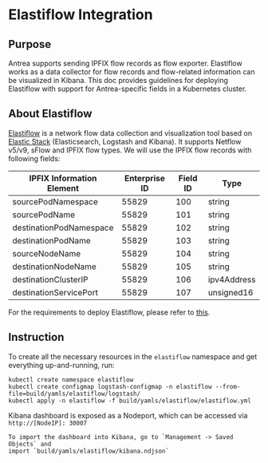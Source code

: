 # Elastiflow Integration
## Purpose
Antrea supports sending IPFIX flow records as flow exporter. Elastiflow works
as a data collector for flow records and flow-related information can be visualized
in Kibana. This doc provides guidelines for deploying Elastiflow with
support for Antrea-specific fields in a Kubernetes cluster.

## About Elastiflow
[Elastiflow](https://github.com/robcowart/elastiflow) is a network flow data
collection and visualization tool based on [Elastic
Stack](https://www.elastic.co/elastic-stack) (Elasticsearch, Logstash and
Kibana). It supports Netflow v5/v9, sFlow and IPFIX flow types. We will use the
IPFIX flow records with following fields:

| IPFIX Information Element | Enterprise ID | Field ID | Type        |
|---------------------------|---------------|----------|-------------|
| sourcePodNamespace        | 55829         | 100      | string      |
| sourcePodName             | 55829         | 101      | string      |
| destinationPodNamespace   | 55829         | 102      | string      |
| destinationPodName        | 55829         | 103      | string      |
| sourceNodeName            | 55829         | 104      | string      |
| destinationNodeName       | 55829         | 105      | string      |
| destinationClusterIP      | 55829         | 106      | ipv4Address |
| destinationServicePort    | 55829         | 107      | unsigned16  |

For the requirements to deploy Elastiflow, please refer to
[this](https://github.com/robcowart/elastiflow/blob/master/INSTALL.md#requirements).

## Instruction
To create all the necessary resources in the `elastiflow` namespace and get everything up-and-running, run:
```shell script
kubectl create namespace elastiflow
kubectl create configmap logstash-configmap -n elastiflow --from-file=build/yamls/elastiflow/logstash/
kubectl apply -n elastiflow -f build/yamls/elastiflow/elastiflow.yml
```
Kibana dashboard is exposed as a Nodeport, which can be accessed via `http://[NodeIP]: 30007`
```
To import the dashboard into Kibana, go to `Management -> Saved Objects` and
import `build/yamls/elastiflow/kibana.ndjson`
